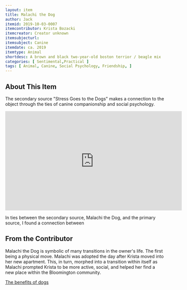 ```yaml
---
layout: item
title: Malachi the Dog
author: Jack 
itemid: 2019-10-03-0007
itemcontributor: Krista Bozacki
itemcreator: Creator unknown 
itemsubjecturl: 
itemsubject: Canine
itemdate: ca. 2019
itemtype: Animal
shortdesc: A brown and black two-year-old boston terrior / beagle mix
categories: [ Sentimental,Practical ]
tags: [ Animal, Canine, Social Psychology, Friendship, ]
---
```


## About This Item

The secondary source "Stress Goes to the Dogs" makes a connection to the object through the ties of canine companionship and social psychology.

<iframe width="560" height="315" src="https://www.youtube.com/watch?v=aXqSoGSDGsw" frameborder="0" allow="accelerometer; autoplay; encrypted-media; gyroscope; picture-in-picture" allowfullscreen></iframe>

In ties between the secondary source, Malachi the Dog, and the primary source, I found a connection between 

## From the Contributor

Malachi the Dog is symbolic of many transitions in the owner's life. The first being a physical move. Malachi was adopted the day after Krista moved into her new apartment. This, in turn, morphed into a transition within itself as Malachi prompted Krista to be more active, social, and helped her find a new place within the Bloomington community. 

[The benefits of dogs](https://www.huffpost.com/entry/the-10-health-benefits-of-dogs-and-one-health-risk_n_57dad1b8e4b04a1497b2f5a0)
